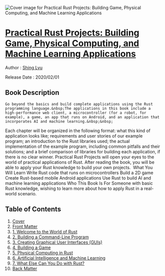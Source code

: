 ![Cover image for Practical Rust Projects: Building Game, Physical Computing, and Machine Learning Applications](https://imgdetail.ebookreading.net/cover/cover/20200920/EB9781484255995.jpg)

[Practical Rust Projects: Building Game, Physical Computing, and Machine Learning Applications](https://ebookreading.net/view/book/Practical+Rust+Projects%3A+Building+Game%2C+Physical+Computing%2C+and+Machine+Learning+Applications-EB9781484255995_1.html "Practical Rust Projects: Building Game, Physical Computing, and Machine Learning Applications")
====================================================================================================================

Author : [Shing Lyu](https://ebookreading.net/search/author/Shing+Lyu)

Release Date : 2020/02/01

Book Description
-----------------


    
    Go beyond the basics and build complete applications using the Rust programming language.&nbsp;The applications in this book include a high-performance web client, a microcontroller (for a robot, for example), a game, an app that runs on Android, and an application that incorporates AI and machine learning.&nbsp;&nbsp;
Each chapter will be organized in the following format:&nbsp;what this kind of application looks like; requirements and user stories of our example program; an introduction to the Rust libraries used; the actual implementation of the example program, including common pitfalls and their solutions; and a brief comparison of libraries for building each application, if there is no clear winner.
Practical Rust Projects will open your eyes to the world of practical applications of Rust. After reading the book, you will be able to apply your Rust knowledge to build your own projects.&nbsp;
What You Will Learn
  Write Rust code that runs on      microcontrollers  Build a 2D game Create Rust-based mobile      Android applications Use Rust to build AI and machine      learning applications Who This Book Is For
Someone with basic Rust knowledge, wishing to learn more about how to apply Rust in a real-world scenario.&nbsp;
&nbsp;

  

Table of Contents
-----------------

1. [Cover](https://ebookreading.net/view/book/Practical+Rust+Projects%3A+Building+Game%2C+Physical+Computing%2C+and+Machine+Learning+Applications-EB9781484255995_1.html)
1. [Front Matter](https://ebookreading.net/view/book/Practical+Rust+Projects%3A+Building+Game%2C+Physical+Computing%2C+and+Machine+Learning+Applications-EB9781484255995_2.html)
1. [1.&nbsp;Welcome to the World of Rust](https://ebookreading.net/view/book/Practical+Rust+Projects%3A+Building+Game%2C+Physical+Computing%2C+and+Machine+Learning+Applications-EB9781484255995_3.html)
1. [2.&nbsp;Building a Command-Line Program](https://ebookreading.net/view/book/Practical+Rust+Projects%3A+Building+Game%2C+Physical+Computing%2C+and+Machine+Learning+Applications-EB9781484255995_4.html)
1. [3.&nbsp;Creating Graphical User Interfaces (GUIs)](https://ebookreading.net/view/book/Practical+Rust+Projects%3A+Building+Game%2C+Physical+Computing%2C+and+Machine+Learning+Applications-EB9781484255995_5.html)
1. [4.&nbsp;Building a Game](https://ebookreading.net/view/book/Practical+Rust+Projects%3A+Building+Game%2C+Physical+Computing%2C+and+Machine+Learning+Applications-EB9781484255995_6.html)
1. [5.&nbsp;Physical Computing in Rust](https://ebookreading.net/view/book/Practical+Rust+Projects%3A+Building+Game%2C+Physical+Computing%2C+and+Machine+Learning+Applications-EB9781484255995_7.html)
1. [6.&nbsp;Artificial Intelligence and Machine Learning](https://ebookreading.net/view/book/Practical+Rust+Projects%3A+Building+Game%2C+Physical+Computing%2C+and+Machine+Learning+Applications-EB9781484255995_8.html)
1. [7.&nbsp;What Else Can You Do with Rust?](https://ebookreading.net/view/book/Practical+Rust+Projects%3A+Building+Game%2C+Physical+Computing%2C+and+Machine+Learning+Applications-EB9781484255995_9.html)
1. [Back Matter](https://ebookreading.net/view/book/Practical+Rust+Projects%3A+Building+Game%2C+Physical+Computing%2C+and+Machine+Learning+Applications-EB9781484255995_10.html)
